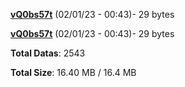 [**vQ0bs57t**](/data/vQ0bs57t.txt) (02/01/23 - 00:43)- 29 bytes

[**vQ0bs57t**](/data/vQ0bs57t.txt) (02/01/23 - 00:43)- 29 bytes

**Total Datas**: 2543

**Total Size**: 16.40 MB / 16.4 MB